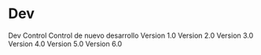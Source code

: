 # Dev
Dev Control
Control de nuevo desarrollo
Version 1.0
Version 2.0
Version 3.0
Version 4.0
Version 5.0
Version 6.0
